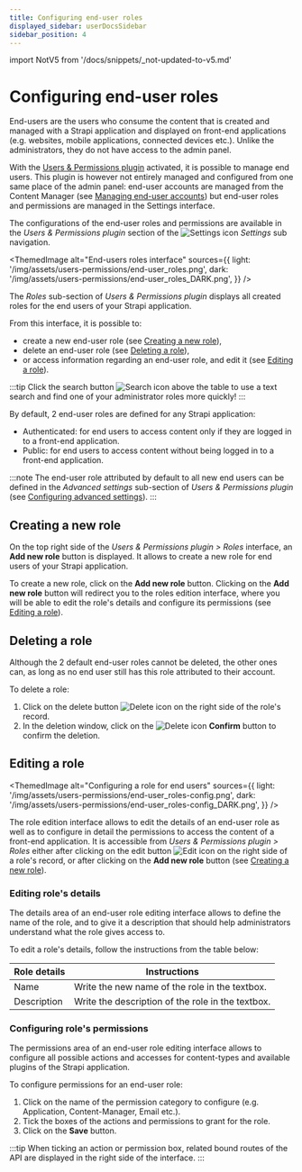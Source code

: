 ```yaml
---
title: Configuring end-user roles
displayed_sidebar: userDocsSidebar
sidebar_position: 4
---
```


import NotV5 from '/docs/snippets/_not-updated-to-v5.md'

# Configuring end-user roles

End-users are the users who consume the content that is created and managed with a Strapi application and displayed on front-end applications (e.g. websites, mobile applications, connected devices etc.). Unlike the administrators, they do not have access to the admin panel.

With the [Users & Permissions plugin](../plugins/strapi-plugins.md#users-permissions-plugin) activated, it is possible to manage end users. This plugin is however not entirely managed and configured from one same place of the admin panel: end-user accounts are managed from the Content Manager (see [Managing end-user accounts](../users-roles-permissions/managing-end-users.md)) but end-user roles and permissions are managed in the Settings interface.

The configurations of the end-user roles and permissions are available in the *Users & Permissions plugin* section of the ![Settings icon](/img/assets/icons/v5/Cog.svg) _Settings_ sub navigation.

<ThemedImage
  alt="End-users roles interface"
  sources={{
    light: '/img/assets/users-permissions/end-user_roles.png',
    dark: '/img/assets/users-permissions/end-user_roles_DARK.png',
  }}
/>

The *Roles* sub-section of *Users & Permissions plugin* displays all created roles for the end users of your Strapi application.

From this interface, it is possible to:

- create a new end-user role (see [Creating a new role](#creating-a-new-role)),
- delete an end-user role (see [Deleting a role](#deleting-a-role)),
- or access information regarding an end-user role, and edit it (see [Editing a role](#editing-a-role)).

:::tip
Click the search button ![Search icon](/img/assets/icons/v5/Search.svg) above the table to use a text search and find one of your administrator roles more quickly!
:::

By default, 2 end-user roles are defined for any Strapi application:

- Authenticated: for end users to access content only if they are logged in to a front-end application.
- Public: for end users to access content without being logged in to a front-end application.

:::note
The end-user role attributed by default to all new end users can be defined in the *Advanced settings* sub-section of *Users & Permissions plugin* (see [Configuring advanced settings](../settings/configuring-users-permissions-plugin-settings.md#configuring-advanced-settings)).
:::

## Creating a new role

On the top right side of the *Users & Permissions plugin > Roles* interface, an **Add new role** button is displayed. It allows to create a new role for end users of your Strapi application.

To create a new role, click on the **Add new role** button.
Clicking on the **Add new role** button will redirect you to the roles edition interface, where you will be able to edit the role's details and configure its permissions (see [Editing a role](#editing-roles-details)).

## Deleting a role

Although the 2 default end-user roles cannot be deleted, the other ones can, as long as no end user still has this role attributed to their account.

To delete a role:

1. Click on the delete button ![Delete icon](/img/assets/icons/v5/Trash.svg) on the right side of the role's record.
2. In the deletion window, click on the ![Delete icon](/img/assets/icons/v5/Trash.svg) **Confirm** button to confirm the deletion.

## Editing a role

<ThemedImage
  alt="Configuring a role for end users"
  sources={{
    light: '/img/assets/users-permissions/end-user_roles-config.png',
    dark: '/img/assets/users-permissions/end-user_roles-config_DARK.png',
  }}
/>

The role edition interface allows to edit the details of an end-user role as well as to configure in detail the permissions to access the content of a front-end application. It is accessible from *Users & Permissions plugin > Roles* either after clicking on the edit button ![Edit icon](/img/assets/icons/v5/Pencil.svg) on the right side of a role's record, or after clicking on the **Add new role** button (see [Creating a new role](#creating-a-new-role)).

### Editing role's details

The details area of an end-user role editing interface allows to define the name of the role, and to give it a description that should help administrators understand what the role gives access to.

To edit a role's details, follow the instructions from the table below:

| Role details  | Instructions |
| ------------- | ---------------------------------------- |
| Name          | Write the new name of the role in the textbox. |
| Description   | Write the description of the role in the textbox. |

### Configuring role's permissions

The permissions area of an end-user role editing interface allows to configure all possible actions and accesses for content-types and available plugins of the Strapi application.

To configure permissions for an end-user role:

1. Click on the name of the permission category to configure (e.g. Application, Content-Manager, Email etc.).
2. Tick the boxes of the actions and permissions to grant for the role.
3. Click on the **Save** button.

:::tip
When ticking an action or permission box, related bound routes of the API are displayed in the right side of the interface.
:::
